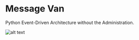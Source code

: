 # Message Van

Python Event-Driven Architecture without the Administration.

![alt text](docs/img/icon.png)